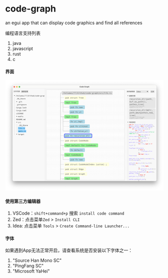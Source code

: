 # code-graph
an egui app that can display code graphics and find all references

编程语言支持列表

1. java
2. javascript
3. rust
4. c


#### 界面

![图片](media/screenshot-1.webp)

#### 使用第三方编辑器

1. VSCode：`shift+command+p` 搜索 `install code command`
2. Zed：点击菜单`Zed` > `Install CLI`
3. Idea: 点击菜单 `Tools` > `Create Command-line Launcher...`

#### 字体
如果遇到App无法正常开启，请查看系统是否安装以下字体之一：
1. "Source Han Mono SC"
2. "PingFang SC"
3. "Microsoft YaHei"
